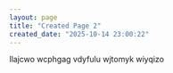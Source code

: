 ```yaml
---
layout: page
title: "Created Page 2"
created_date: "2025-10-14 23:00:22"
---
```


llajcwo wcphgag vdyfulu wjtomyk wiyqizo 
